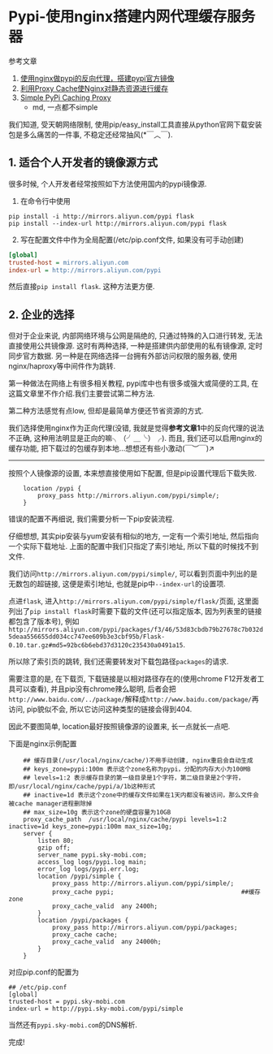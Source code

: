 # Pypi-使用nginx搭建内网代理缓存服务器

参考文章

1. [使用nginx做pypi的反向代理，搭建pypi官方镜像](https://haoluobo.com/2012/02/nginxpypi/)
2. [利用Proxy Cache使Nginx对静态资源进行缓存](http://blog.csdn.net/czp11210/article/details/28596649)
3. [Simple PyPi Caching Proxy](https://gist.github.com/dctrwatson/5785638#file-nginx-conf)
    - md, 一点都不simple

我们知道, 受天朝网络限制, 使用pip/easy_install工具直接从python官网下载安装包是多么痛苦的一件事, 不稳定还经常抽风(*￣︿￣). 

## 1. 适合个人开发者的镜像源方式

很多时候, 个人开发者经常按照如下方法使用国内的pypi镜像源.

1. 在命令行中使用

```
pip install -i http://mirrors.aliyun.com/pypi flask
pip install --index-url http://mirrors.aliyun.com/pypi flask
```

2. 写在配置文件中作为全局配置(/etc/pip.conf文件, 如果没有可手动创建)

```ini
[global]
trusted-host = mirrors.aliyun.com
index-url = http://mirrors.aliyun.com/pypi
```

然后直接`pip install flask`. 这种方法更方便.

## 2. 企业的选择

但对于企业来说, 内部网络环境与公网是隔绝的, 只通过特殊的入口进行转发, 无法直接使用公共镜像源. 这时有两种选择, 一种是搭建供内部使用的私有镜像源, 定时同步官方数据. 另一种是在网络选择一台拥有外部访问权限的服务器, 使用nginx/haproxy等中间件作为跳转.

第一种做法在网络上有很多相关教程, pypi库中也有很多或强大或简便的工具, 在这篇文章里不作介绍.我们主要尝试第二种方法.

第二种方法感觉有点low, 但却是最简单方便还节省资源的方式. 

我们选择使用nginx作为正向代理(没错, 我就是觉得**参考文章1**中的反向代理的说法不正确, 这种用法明显是正向的嘛╮（╯＿╰）╭). 而且, 我们还可以启用nginx的缓存功能, 把下载过的包缓存到本地...想想还有些小激动(￣︶￣)↗

------

按照个人镜像源的设置, 本来想直接使用如下配置, 但是pip设置代理后下载失败.

```
    location /pypi {
        proxy_pass http://mirrors.aliyun.com/pypi/simple/;
    }
```

错误的配置不再细说, 我们需要分析一下pip安装流程. 

仔细想想, 其实pip安装与yum安装有相似的地方, 一定有一个索引地址, 然后指向一个实际下载地址. 上面的配置中我们只指定了索引地址, 所以下载的时候找不到文件.

我们访问`http://mirrors.aliyun.com/pypi/simple/`, 可以看到页面中列出的是无数包的超链接, 这便是索引地址, 也就是pip中`--index-url`的设置项. 

点进`flask`, 进入`http://mirrors.aliyun.com/pypi/simple/flask/`页面, 这里面列出了`pip install flask`时需要下载的文件(还可以指定版本, 因为列表里的链接都包含了版本号), 例如`http://mirrors.aliyun.com/pypi/packages/f3/46/53d83cbdb79b27678c7b032d5deaa556655dd034cc747ee609b3e3cbf95b/Flask-0.10.tar.gz#md5=92bc6b6ebd37d3120c235430a0491a15`. 

所以除了索引页的跳转, 我们还需要转发对下载包路径`packages`的请求.

需要注意的是, 在下载页, 下载链接是以相对路径存在的(使用chrome F12开发者工具可以查看), 并且pip没有chrome辣么聪明, 后者会把`http://www.baidu.com/../package/`解释成`http://www.baidu.com/package/`再访问, pip貌似不会, 所以它访问这种类型的链接会得到404.

因此不要图简单, location最好按照镜像源的设置来, 长一点就长一点吧.

下面是nginx示例配置

```
    ## 缓存目录(/usr/local/nginx/cache/)不用手动创建, nginx重启会自动生成
    ## keys_zone=pypi:100m 表示这个zone名称为pypi，分配的内存大小为100MB
    ## levels=1:2 表示缓存目录的第一级目录是1个字符，第二级目录是2个字符，即/usr/local/nginx/cache/pypi/a/1b这种形式
    ## inactive=1d 表示这个zone中的缓存文件如果在1天内都没有被访问，那么文件会被cache manager进程删除掉
    ## max_size=10g 表示这个zone的硬盘容量为10GB
    proxy_cache_path  /usr/local/nginx/cache/pypi levels=1:2 inactive=1d keys_zone=pypi:100m max_size=10g;
    server {
        listen 80;
        gzip off;
        server_name pypi.sky-mobi.com;
        access_log logs/pypi.log main;
        error_log logs/pypi.err.log;
        location /pypi/simple {
            proxy_pass http://mirrors.aliyun.com/pypi/simple/;
            proxy_cache pypi;                                   ##缓存zone
            proxy_cache_valid  any 2400h;
        }
        location /pypi/packages {
            proxy_pass http://mirrors.aliyun.com/pypi/packages;
            proxy_cache cache;
            proxy_cache_valid  any 24000h;
        }
    }
```

对应pip.conf的配置为

```
## /etc/pip.conf
[global]
trusted-host = pypi.sky-mobi.com
index-url = http://pypi.sky-mobi.com/pypi/simple
```

当然还有`pypi.sky-mobi.com`的DNS解析.

完成!